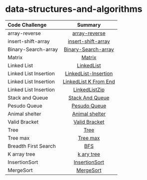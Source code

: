 # data-structures-and-algorithms

| Code Challenge        |                           Summary                            |
|:----------------------|:------------------------------------------------------------:|
| array-reverse         |      [array-reverse](./array-reverse/array-reverse.md)       |
| insert-shift-array    | [insert-shift-array](./insertShiftArray/InserShiftArray.md)  |
| Binary-Search-array   | [Binary-Search-array](./array-binary-search/binarySearch.md) |
| Matrix                |                 [Matrix](./matrix/matrix.md)                 |
| Linked List           |           [LinkedList](./linkedList/LinkedList.md)           |
| Linked List Insertion |   [LinkedList-Insertion](./linkedList/Linked-Insertion.md)   |
| Linked List Insertion |      [LinkedList K From End](./linkedList/kFromEnd.md)       |
| Linked List Insertion |           [LinkedListZip](./linkedList/ZipList.md)           |
| Stack and Queue       |      [Stack And Queue](./Stack-Queue/StackAndQueue.md)       |
| Pesudo Queue          |         [Pesudo Queue](./Stack-Queue/PseduQueue.md)          |
| Animal shelter        |       [Animal shelter](./Stack-Queue/AnimalShelter.md)       |
| Valid Bracket         |        [Valid Bracket](./Stack-Queue/ValidBracket.md)        |
| Tree                  |                 [Tree](./Tree/BinaryTree.md)                 |
| Tree max              |                [Tree max](./Tree/Tree-max.md)                |
| Breadth First Search  |                     [BFS](./Tree/BFS.md)                     |
| K array tree          |              [k ary tree](./Tree/k-ary-tree.md)              |
| InsertionSort         |      [InsertionSort](./insertionSort/insertionSort.md)       |
| MergeSort             |            [MergeSort](./mergeSort/mergeSort.md)             |
